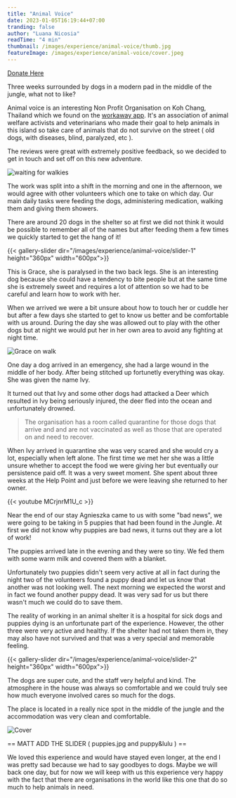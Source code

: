 ```yaml
---
title: "Animal Voice"
date: 2023-01-05T16:19:44+07:00
tranding: false
author: "Luana Nicosia"
readTime: "4 min"
thumbnail: /images/experience/animal-voice/thumb.jpg
featureImage: /images/experience/animal-voice/cover.jpeg
---
```


[Donate Here](https://www.animalvoicekohchang.com/donation/)

Three weeks surrounded by dogs in a modern pad in the middle of the jungle, what not to like? 

Animal voice is an interesting Non Profit Organisation on Koh Chang, Thailand which we found on the [workaway app](https://www.workaway.info/app). It's an association of animal welfare activists and veterinarians who made their goal to help animals in this island so take care of animals that do not survive on the street ( old dogs, with diseases, blind, paralyzed, etc ). 

The reviews were great with extremely positive feedback, so we decided to get in touch and set off on this new adventure.

![waiting for walkies](Https://drive.google.com/uc?export=view&id=139I1mvCmi4fEspDcss7wocbJJqf_RIRA)

The work was split into a shift in the morning and one in the afternoon, we would agree with other volunteers which one to take on which day. Our main daily tasks were feeding the dogs, administering medication, walking them and giving them showers. 

There are around 20 dogs in the shelter so at first we did not think it would be possible to remember all of the names but after feeding them a few times we quickly started to get the hang of it!

{{< gallery-slider dir="/images/experience/animal-voice/slider-1" height="360px" width="600px">}}

This is Grace, she is paralysed in the two back legs. She is an interesting dog because she could have a tendency to bite people but at the same time she is extremely sweet and requires a lot of attention so we had to be careful and learn how to work with her.

When we arrived we were a bit unsure about how to touch her or cuddle her but after a few days she started to get to know us better and be comfortable with us around. During the day she was allowed out to play with the other dogs but at night we would put her in her own area to avoid any fighting at night time.

![Grace on walk](Https://drive.google.com/uc?export=view&id=15-ao96hCBlRkwN8ZaSROayG964GtA1TX)

One day a dog arrived in an emergency, she had a large wound in the middle of her body. After being stitched up fortunetly everything was okay. She was given the name Ivy. 

It turned out that Ivy and some other dogs had attacked a Deer which resulted in Ivy being seriously injured, the deer fled into the ocean and unfortunately drowned. 

> The organisation has a room called quarantine for those dogs that arrive and and are not vaccinated as well as those that are operated on and need to recover. 

When Ivy arrived in quarantine she was very scared and she would cry a lot, especially when left alone. The first time we met her she was a little unsure whether to accept the food we were giving her but eventually our persistence paid off. It was a very sweet moment. She spent about three weeks at the Help Point and just before we were leaving she returned to her owner.

{{< youtube MCrjnrM1U_c >}}
<br>

Near the end of our stay Agnieszka came to us with some "bad news", we were going to be taking in 5 puppies that had been found in the Jungle. At first we did not know why puppies are bad news, it turns out they are a lot of work!

The puppies arrived late in the evening and they were so tiny. We fed them with some warm milk and covered them with a blanket. 

Unfortunately two puppies didn't seem very active at all in fact during the night two of the volunteers found a puppy dead and let us know that another was not looking well. The next morning we expected the worst and in fact we found another puppy dead. It was very sad for us but there wasn't much we could do to save them.

The reality of working in an animal shelter it is a hospital for sick dogs and puppies dying is an unfortunate part of the experience. However, the other three were very active and healthy. If the shelter had not taken them in, they may also have not survived and that was a very special and memorable feeling.

{{< gallery-slider dir="/images/experience/animal-voice/slider-2" height="360px" width="600px">}}

The dogs are super cute, and the staff very helpful and kind. The atmosphere in the house was always so comfortable and we could truly see how much everyone involved cares so much for the dogs.

The place is located in a really nice spot in the middle of the jungle and the accommodation was very clean and comfortable. 

![Cover](Https://drive.google.com/uc?export=view&id=12fx3EZ4Qqmn54NtyHUot3juyUmSqpOJQ)


== MATT ADD THE SLIDER ( puppies.jpg and puppy&lulu ) ==






We loved this experience and would have stayed even longer, at the end I was pretty sad because we had to say goodbyes to dogs. 
Maybe we will back one day, but for now we will keep with us this experience very happy with the fact that there are organisations in the world like this one that do so much to help animals in need. 





